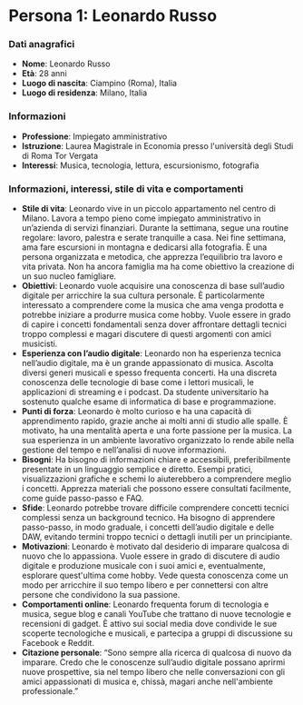 # Persona 1: Leonardo Russo

### Dati anagrafici
- **Nome**: Leonardo Russo
- **Età**: 28 anni
- **Luogo di nascita**: Ciampino (Roma), Italia
- **Luogo di residenza**: Milano, Italia

### Informazioni
- **Professione**: Impiegato amministrativo
- **Istruzione**: Laurea Magistrale in Economia presso l'università degli Studi di Roma Tor Vergata
- **Interessi**: Musica, tecnologia, lettura, escursionismo, fotografia

### Informazioni, interessi, stile di vita e comportamenti

- **Stile di vita**: Leonardo vive in un piccolo appartamento nel centro di Milano. Lavora a tempo pieno come impiegato amministrativo in un’azienda di servizi finanziari. Durante la settimana, segue una routine regolare: lavoro, palestra e serate tranquille a casa. Nei fine settimana, ama fare escursioni in montagna e dedicarsi alla fotografia. È una persona organizzata e metodica, che apprezza l’equilibrio tra lavoro e vita privata. Non ha ancora famiglia ma ha come obiettivo la creazione di un suo nucleo famigliare.
- **Obiettivi**: Leonardo vuole acquisire una conoscenza di base sull’audio digitale per arricchire la sua cultura personale. È particolarmente interessato a comprendere come la musica che ama venga prodotta e potrebbe iniziare a produrre musica come hobby. Vuole essere in grado di capire i concetti fondamentali senza dover affrontare dettagli tecnici troppo complessi e magari discutere di questi argomenti con amici musicisti.
- **Esperienza con l’audio digitale**: Leonardo non ha esperienza tecnica nell’audio digitale, ma è un grande appassionato di musica. Ascolta diversi generi musicali e spesso frequenta concerti. Ha una discreta conoscenza delle tecnologie di base come i lettori musicali, le applicazioni di streaming e i podcast. Da studente universitario ha sostenuto qualche esame di informatica di base e programmazione.
- **Punti di forza**: Leonardo è molto curioso e ha una capacità di apprendimento rapido, grazie anche ai molti anni di studio alle spalle. È motivato, ha una mentalità aperta e una forte passione per la musica. La sua esperienza in un ambiente lavorativo organizzato lo rende abile nella gestione del tempo e nell’analisi di nuove informazioni.
- **Bisogni**: Ha bisogno di informazioni chiare e accessibili, preferibilmente presentate in un linguaggio semplice e diretto. Esempi pratici, visualizzazioni grafiche e schemi lo aiuterebbero a comprendere meglio i concetti. Apprezza materiali che possono essere consultati facilmente, come guide passo-passo e FAQ.
- **Sfide**: Leonardo potrebbe trovare difficile comprendere concetti tecnici complessi senza un background tecnico. Ha bisogno di apprendere passo-passo, in modo graduale, i concetti dell’audio digitale e delle DAW, evitando termini troppo tecnici o dettagli inutili per un principiante.
- **Motivazioni**: Leonardo è motivato dal desiderio di imparare qualcosa di nuovo che lo appassiona. Vuole essere in grado di discutere di audio digitale e produzione musicale con i suoi amici e, eventualmente, esplorare quest'ultima come hobby. Vede questa conoscenza come un modo per arricchire il suo tempo libero e per connettersi con altre persone che condividono la sua passione.
- **Comportamenti online**: Leonardo frequenta forum di tecnologia e musica, segue blog e canali YouTube che trattano di nuove tecnologie e recensioni di gadget. È attivo sui social media dove condivide le sue scoperte tecnologiche e musicali, e partecipa a gruppi di discussione su Facebook e Reddit.
- **Citazione personale**: “Sono sempre alla ricerca di qualcosa di nuovo da imparare. Credo che le conoscenze sull’audio digitale possano aprirmi nuove prospettive, sia nel tempo libero che nelle conversazioni con gli amici appassionati di musica e, chissà, magari anche nell'ambiente professionale.”
